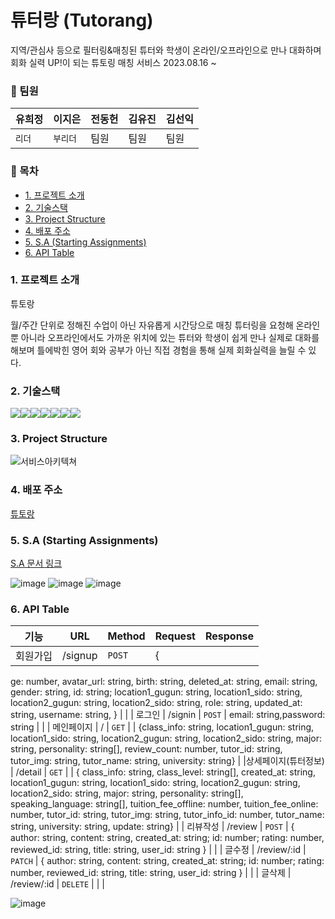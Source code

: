 # 튜터랑 (Tutorang)

지역/관심사 등으로 필터링&매칭된 튜터와 학생이 온라인/오프라인으로 만나 대화하며 회화 실력 UP!이 되는 튜토링 매칭 서비스
2023.08.16 ~

### 🧷 팀원

| 유희정 | 이지은   | 전동헌 | 김유진 | 김선익 |
| ------ | -------- | ------ | ------ | ------ |
| `리더` | `부리더` | 팀원   | 팀원   | 팀원   |

### 🧷 목차

- [1. 프로젝트 소개](#1-프로젝트-소개)
- [2. 기술스택](#2-기술스택)
- [3. Project Structure](#3-project-structure)
- [4. 배포 주소](#4-배포-주소)
- [5. S.A (Starting Assignments)](#5-sa-starting-assignments)
- [6. API Table](#6-api-table)

### 1. 프로젝트 소개

튜토랑

월/주간 단위로 정해진 수업이 아닌 자유롭게 시간당으로 매칭 튜터링을 요청해 온라인 뿐 아니라 오프라인에서도 가까운 위치에 있는 튜터와 학생이 쉽게 만나 실제로 대화를 해보며 틀에박힌 영어 회와 공부가 아닌 직접 경험을 통해 실제 회화실력을 늘릴 수 있다.

### 2. 기술스택

<img src="https://img.shields.io/badge/html-E34F26?style=for-the-badge&logo=html5&logoColor=white"><img src="https://img.shields.io/badge/typescript-3178C6?style=for-the-badge&logo=typescript&logoColor=white"><img src="https://img.shields.io/badge/react-61DAFB?style=for-the-badge&logo=react&logoColor=white"><img src="https://img.shields.io/badge/reactquery-FF4154?style=for-the-badge&logo=reactquery&logoColor=white"><img src="https://img.shields.io/badge/reactrouterdom-CA4245?style=for-the-badge&logo=reactrouter&logoColor=white"><img src="https://img.shields.io/badge/git-F05032?style=for-the-badge&logo=git&logoColor=white"><img src="https://img.shields.io/badge/styledcomponents-DB7093?style=for-the-badge&logo=styledcomponents&logoColor=white">

### 3. Project Structure

![서비스아키텍쳐](https://github.com/heejung-newheee/tutorang/assets/126348461/7548248c-f8ea-4578-8c03-d80cfa629386)

### 4. 배포 주소

[튜토랑](https://tutorang-s27g.vercel.app/)

### 5. S.A (Starting Assignments)

[S.A 문서 링크](https://www.notion.so/S-A-ac1f239de5c64a7aa37bd150da725204)

![image](https://github.com/heejung-newheee/tutorang/assets/126348461/874546d9-0031-496f-a8c9-80bffeee1f7a)
![image](https://github.com/heejung-newheee/tutorang/assets/126348461/512340ea-d4e1-462b-ba86-0198118a60b6)
![image](https://github.com/heejung-newheee/tutorang/assets/126348461/306e9a86-5820-41f2-8ff2-498878465594)

### 6. API Table

| 기능     | URL     | Method | Request | Response |
| -------- | ------- | ------ | ------- | -------- |
| 회원가입 | /signup | `POST` | {       |

ge: number,
avatar_url: string,
birth: string,
deleted_at: string,
email: string,
gender: string,
id: string;
location1_gugun: string,
location1_sido: string,
location2_gugun: string,
location2_sido: string,
role: string,
updated_at: string,
username: string,
} | |
| 로그인 | /signin | `POST` | email: string,password: string | |
| 메인페이지 | / | `GET` | | {class_info: string,
location1_gugun: string,
location1_sido: string,
location2_gugun: string,
location2_sido: string,
major: string,
personality: string[],
review_count: number,
tutor_id: string,
tutor_img: string,
tutor_name: string,
university: string} |
|상세페이지(튜터정보) | /detail | `GET` | | { class_info: string,
class_level: string[],
created_at: string,
location1_gugun: string,
location1_sido: string,
location2_gugun: string,
location2_sido: string,
major: string,
personality: string[],
speaking_language: string[],
tuition_fee_offline: number,
tuition_fee_online: number,
tutor_id: string,
tutor_img: string,
tutor_info_id: number,
tutor_name: string,
university: string,
update: string} |
| 리뷰작성 | /review | `POST` | {
author: string,
content: string,
created_at: string;
id: number;
rating: number,
reviewed_id: string,
title: string,
user_id: string
} | |
| 글수정 | /review/:id | `PATCH` | {
author: string,
content: string,
created_at: string;
id: number;
rating: number,
reviewed_id: string,
title: string,
user_id: string
} | |
| 글삭제 | /review/:id | `DELETE` | | |

![image](https://github.com/heejung-newheee/tutorang/assets/126348461/a174852a-7bce-4b90-84c5-5fe263ea5c19)
